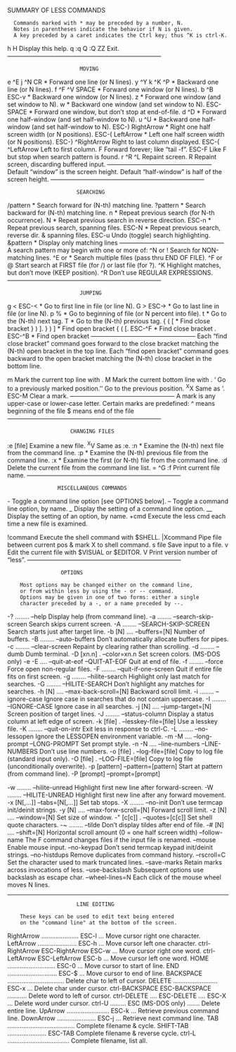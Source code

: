 SUMMARY OF LESS COMMANDS

      Commands marked with * may be preceded by a number, N.
      Notes in parentheses indicate the behavior if N is given.
      A key preceded by a caret indicates the Ctrl key; thus ^K is ctrl-K.

h H Display this help. q :q Q :Q ZZ Exit. —————————————————————————

                           MOVING

e ^E j ^N CR \* Forward one line (or N lines). y ^Y k ^K ^P \* Backward one line (or N lines). f ^F ^V SPACE \* Forward one window (or N lines). b ^B ESC-v \* Backward one window (or N lines). z \* Forward one window (and set window to N). w \* Backward one window (and set window to N). ESC-SPACE \* Forward one window, but don’t stop at end-of-file. d ^D \* Forward one half-window (and set half-window to N). u ^U \* Backward one half-window (and set half-window to N). ESC-) RightArrow \* Right one half screen width (or N positions). ESC-( LeftArrow \* Left one half screen width (or N positions). ESC-} ^RightArrow Right to last column displayed. ESC-{ ^LeftArrow Left to first column. F Forward forever; like “tail -f”. ESC-F Like F but stop when search pattern is found. r ^R ^L Repaint screen. R Repaint screen, discarding buffered input. ————————————————— Default “window” is the screen height. Default “half-window” is half of the screen height. —————————————————————————

                          SEARCHING

/pattern \* Search forward for (N-th) matching line. ?pattern \* Search backward for (N-th) matching line. n \* Repeat previous search (for N-th occurrence). N \* Repeat previous search in reverse direction. ESC-n \* Repeat previous search, spanning files. ESC-N \* Repeat previous search, reverse dir. & spanning files. ESC-u Undo (toggle) search highlighting. &pattern \* Display only matching lines ————————————————— A search pattern may begin with one or more of: ^N or ! Search for NON-matching lines. ^E or \* Search multiple files (pass thru END OF FILE). ^F or @ Start search at FIRST file (for /) or last file (for ?). ^K Highlight matches, but don’t move (KEEP position). ^R Don’t use REGULAR EXPRESSIONS. —————————————————————————

                           JUMPING

g &lt; ESC-&lt; \* Go to first line in file (or line N). G &gt; ESC-&gt; \* Go to last line in file (or line N). p % \* Go to beginning of file (or N percent into file). t \* Go to the (N-th) next tag. T \* Go to the (N-th) previous tag. { ( \[ \* Find close bracket } ) \]. } ) \] \* Find open bracket { ( \[. ESC-^F \* Find close bracket . ESC-^B \* Find open bracket ————————————————— Each “find close bracket” command goes forward to the close bracket matching the (N-th) open bracket in the top line. Each “find open bracket” command goes backward to the open bracket matching the (N-th) close bracket in the bottom line.

m Mark the current top line with . M Mark the current bottom line with . ‘ Go to a previously marked position.’’ Go to the previous position. <sup>X</sup>X Same as ’. ESC-M Clear a mark. ————————————————— A mark is any upper-case or lower-case letter. Certain marks are predefined: ^ means beginning of the file $ means end of the file —————————————————————————

                        CHANGING FILES

:e \[file\] Examine a new file. <sup>X</sup>V Same as :e. :n \* Examine the (N-th) next file from the command line. :p \* Examine the (N-th) previous file from the command line. :x \* Examine the first (or N-th) file from the command line. :d Delete the current file from the command line list. = ^G :f Print current file name. —————————————————————————

                    MISCELLANEOUS COMMANDS

\- Toggle a command line option \[see OPTIONS below\]. – Toggle a command line option, by name. \_ Display the setting of a command line option. \_\_ Display the setting of an option, by name. +cmd Execute the less cmd each time a new file is examined.

!command Execute the shell command with $SHELL. |Xcommand Pipe file between current pos & mark X to shell command. s file Save input to a file. v Edit the current file with $VISUAL or $EDITOR. V Print version number of “less”. —————————————————————————

                     OPTIONS

        Most options may be changed either on the command line,
        or from within less by using the - or -- command.
        Options may be given in one of two forms: either a single
        character preceded by a -, or a name preceded by --.

-? …….. –help Display help (from command line). -a …….. –search-skip-screen Search skips current screen. -A …….. –SEARCH-SKIP-SCREEN Search starts just after target line. -b \[N\] …. –buffers=\[N\] Number of buffers. -B …….. –auto-buffers Don’t automatically allocate buffers for pipes. -c …….. –clear-screen Repaint by clearing rather than scrolling. -d …….. –dumb Dumb terminal. -D \[xn.n\] . –color=xn.n Set screen colors. (MS-DOS only) -e -E …. –quit-at-eof –QUIT-AT-EOF Quit at end of file. -f …….. –force Force open non-regular files. -F …….. –quit-if-one-screen Quit if entire file fits on first screen. -g …….. –hilite-search Highlight only last match for searches. -G …….. –HILITE-SEARCH Don’t highlight any matches for searches. -h \[N\] …. –max-back-scroll=\[N\] Backward scroll limit. -i …….. –ignore-case Ignore case in searches that do not contain uppercase. -I …….. –IGNORE-CASE Ignore case in all searches. -j \[N\] …. –jump-target=\[N\] Screen position of target lines. -J …….. –status-column Display a status column at left edge of screen. -k \[file\] . –lesskey-file=\[file\] Use a lesskey file. -K …….. –quit-on-intr Exit less in response to ctrl-C. -L …….. –no-lessopen Ignore the LESSOPEN environment variable. -m -M …. –long-prompt –LONG-PROMPT Set prompt style. -n -N …. –line-numbers –LINE-NUMBERS Don’t use line numbers. -o \[file\] . –log-file=\[file\] Copy to log file (standard input only). -O \[file\] . –LOG-FILE=\[file\] Copy to log file (unconditionally overwrite). -p \[pattern\] –pattern=\[pattern\] Start at pattern (from command line). -P \[prompt\] –prompt=\[prompt\]

-w …….. –hilite-unread Highlight first new line after forward-screen. -W …….. –HILITE-UNREAD Highlight first new line after any forward movement. -x \[N\[,…\]\] –tabs=\[N\[,…\]\] Set tab stops. -X …….. –no-init Don’t use termcap init/deinit strings. -y \[N\] …. –max-forw-scroll=\[N\] Forward scroll limit. -z \[N\] …. –window=\[N\] Set size of window. -" \[c\[c\]\] . –quotes=\[c\[c\]\] Set shell quote characters. -~ …….. –tilde Don’t display tildes after end of file. -\# \[N\] …. –shift=\[N\] Horizontal scroll amount (0 = one half screen width) –follow-name The F command changes files if the input file is renamed. –mouse Enable mouse input. –no-keypad Don’t send termcap keypad init/deinit strings. –no-histdups Remove duplicates from command history. –rscroll=C Set the character used to mark truncated lines. –save-marks Retain marks across invocations of less. –use-backslash Subsequent options use backslash as escape char. –wheel-lines=N Each click of the mouse wheel moves N lines.

------------------------------------------------------------------------

                          LINE EDITING

        These keys can be used to edit text being entered
        on the "command line" at the bottom of the screen.

RightArrow ………………… ESC-l … Move cursor right one character. LeftArrow …………………. ESC-h … Move cursor left one character. ctrl-RightArrow ESC-RightArrow ESC-w … Move cursor right one word. ctrl-LeftArrow ESC-LeftArrow ESC-b … Move cursor left one word. HOME ……………………… ESC-0 … Move cursor to start of line. END ………………………. ESC-$ … Move cursor to end of line. BACKSPACE ………………………….. Delete char to left of cursor. DELETE ……………………. ESC-x … Delete char under cursor. ctrl-BACKSPACE ESC-BACKSPACE ……….. Delete word to left of cursor. ctrl-DELETE …. ESC-DELETE …. ESC-X … Delete word under cursor. ctrl-U ……… ESC (MS-DOS only) ……. Delete entire line. UpArrow …………………… ESC-k … Retrieve previous command line. DownArrow …………………. ESC-j … Retrieve next command line. TAB ……………………………….. Complete filename & cycle. SHIFT-TAB …………………. ESC-TAB Complete filename & reverse cycle. ctrl-L …………………………….. Complete filename, list all.
